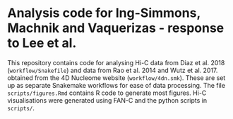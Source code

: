 # Analysis code for Ing-Simmons, Machnik and Vaquerizas - response to Lee et al.

This repository contains code for analysing Hi-C data from Diaz et al. 2018 (`workflow/Snakefile`) and data from Rao et al. 2014 and
Wutz et al. 2017. obtained from the 4D Nucleome website (`workflow/4dn.smk`). These are set up as separate Snakemake workflows for ease of data processing.
The file `scripts/figures.Rmd` contains R code to generate most figures. Hi-C visualisations were generated using FAN-C and the python scripts in `scripts/`.
